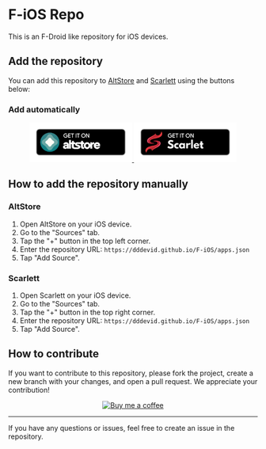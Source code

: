 # F-iOS Repo

This is an F-Droid like repository for iOS devices.

## Add the repository

You can add this repository to [AltStore](https://altstore.io) and [Scarlett](https://usescarlet.com) using the buttons below:

### Add automatically

<p align="center">
    <a href="altstore://source?url=https://dddevid.github.io/F-iOS/apps.json">
        <img src="https://github.com/dddevid/F-iOS/blob/main/images/getitonaltstore.png?raw=true" alt="Add to AltStore" height="80">
    </a>
    <a href="scarlett://source?url=https://dddevid.github.io/F-iOS/apps.json">
        <img src="https://github.com/dddevid/F-iOS/blob/main/images/getitonscarlett.png?raw=true" alt="Add to Scarlett" height="80">
    </a>
</p>

## How to add the repository manually

### AltStore

1. Open AltStore on your iOS device.
2. Go to the "Sources" tab.
3. Tap the "+" button in the top left corner.
4. Enter the repository URL: `https://dddevid.github.io/F-iOS/apps.json`
5. Tap "Add Source".

### Scarlett

1. Open Scarlett on your iOS device.
2. Go to the "Sources" tab.
3. Tap the "+" button in the top right corner.
4. Enter the repository URL: `https://dddevid.github.io/F-iOS/apps.json`
5. Tap "Add Source".

## How to contribute

If you want to contribute to this repository, please fork the project, create a new branch with your changes, and open a pull request. We appreciate your contribution!

<p align="center">
    <a href="https://buymeacoff.ee/devidd">
        <img src="https://cdn.buymeacoffee.com/buttons/v2/default-yellow.png" alt="Buy me a coffee" height="80">
    </a>
</p>

---

If you have any questions or issues, feel free to create an issue in the repository.
